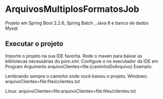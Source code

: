 # ArquivosMultiplosFormatosJob
Projeto em Spring Boot 2.2.6, Spring Batch , Java 8 e banco de dados Mysql


## Executar o projeto
Importe o projeto na sua IDE favorita. Rode o maven para baixar as bibliotecas necessárias do pom.xml.
Configure o no executador da IDE em Program Arguments arquivoClientes=file:{caminhoDoArquivo}
Exemplo:

Lembrando sempre o caminho onde você baixou o projeto.
Windows:
arquivoClientes=file:files\\clientes.txt

Linux:
arquivoClientes=file:arquivoClientes=file:files/clientes.txt
